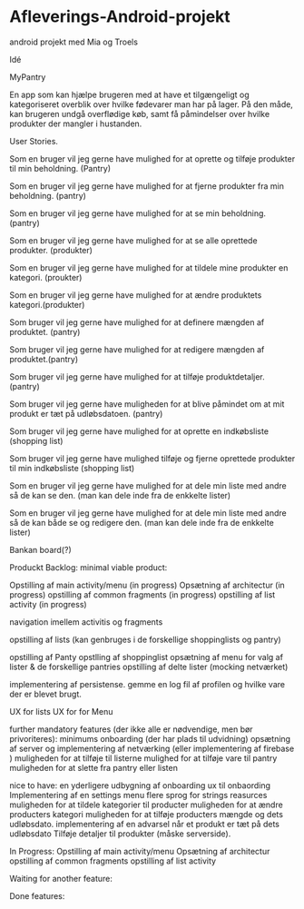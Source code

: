 # Afleverings-Android-projekt
android projekt med Mia og Troels

Idé

MyPantry

En app som kan hjælpe brugeren med at have et tilgængeligt og kategoriseret overblik over hvilke fødevarer man har på lager. 
På den måde, kan brugeren undgå overflødige køb, samt få påmindelser over hvilke produkter der mangler i hustanden.



User Stories.

Som en bruger vil jeg gerne have mulighed for at oprette og tilføje produkter til min beholdning. (Pantry)

Som en bruger vil jeg gerne have mulighed for at fjerne produkter fra min beholdning. (pantry)

Som en bruger vil jeg gerne have mulighed for at se min beholdning. (pantry)

Som en bruger vil jeg gerne have mulighed for at se alle oprettede produkter. (produkter)

Som en bruger vil jeg gerne have mulighed for at tildele mine produkter en kategori. (proukter)

Som en bruger vil jeg gerne have mulighed for at ændre produktets kategori.(produkter)



Som bruger vil jeg gerne have mulighed for at definere mængden af produktet. (pantry)

Som bruger vil jeg gerne have mulighed for at redigere mængden af produktet.(pantry)

Som bruger vil jeg gerne have mulighed for at tilføje produktdetaljer. (pantry)

Som bruger vil jeg gerne have muligheden for at blive påmindet om at mit produkt er tæt på udløbsdatoen. (pantry)


Som bruger vil jeg gerne have mulighed for at oprette en indkøbsliste (shopping list)

Som bruger vil jeg gerne have mulighed tilføje og fjerne oprettede produkter til min indkøbsliste (shopping list)



Som en bruger vil jeg gerne have mulighed for at dele min liste med andre så de kan se den. (man kan dele inde fra de enkkelte lister)

Som en bruger vil jeg gerne have mulighed for at dele min liste med andre så de kan både se og redigere den. (man kan dele inde fra de enkkelte lister)




Bankan board(?)


Produckt Backlog:
minimal viable product:

Opstilling af main activity/menu (in progress)
Opsætning af architectur (in progress)
opstilling af common fragments (in progress)
opstilling af list activity (in progress)

navigation imellem activitis og fragments

opstilling af lists (kan genbruges i de forskellige shoppinglists og pantry)

opstilling af Panty
opstlling af shoppinglist
opsætning af menu for valg af lister & de forskellige pantries
opstilling af delte lister (mocking netværket)

implementering af persistense. gemme en log fil af profilen og hvilke vare der er blevet brugt.

UX for lists
UX for for Menu


further mandatory features (der ikke alle er nødvendige, men bør privoriteres):
minimums onboarding (der har plads til udvidning)
opsætning af server og implementering af netværking (eller implementering af firebase )
muligheden for at tilføje til listerne
mulighed for at tilføje vare til pantry
muligheden for at slette fra pantry eller listen



nice to have:
en yderligere udbygning af onboarding
ux til onbaording
Implementering af en settings menu
flere sprog for strings reasurces
muligheden for at tildele kategorier til producter
muligheden for at ændre producters kategori
muligheden for at tilføje producters mængde og dets udløbsdato.
implementering af en advarsel når et produkt er tæt på dets udløbsdato
Tilføje detaljer til produkter (måske serverside).



In Progress:
Opstilling af main activity/menu
Opsætning af architectur
opstilling af common fragments
opstilling af list activity

Waiting for another feature:


Done features:

